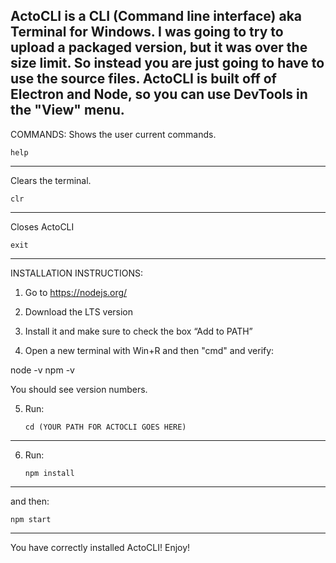 ActoCLI is a CLI (Command line interface) aka Terminal for Windows. I was going to try to upload a packaged version, but it was over the size limit. So instead you are just going to have to use the source files.
ActoCLI is built off of Electron and Node, so you can use DevTools in the "View" menu.
----------------------------------------------------------
COMMANDS:
Shows the user current commands.

    help
----------------

Clears the terminal.

    clr
------------------------

Closes ActoCLI

    exit
------------------------


INSTALLATION INSTRUCTIONS:

1. Go to https://nodejs.org/

2. Download the LTS version 

3. Install it and make sure to check the box “Add to PATH”

4. Open a new terminal with Win+R and then "cmd" and verify:

node -v
npm -v

You should see version numbers.

5. Run:

       cd (YOUR PATH FOR ACTOCLI GOES HERE)
----------------------------------------------------------

6. Run:

       npm install
-------------------------

and then:

    npm start
---------------------------

You have correctly installed ActoCLI! Enjoy!




